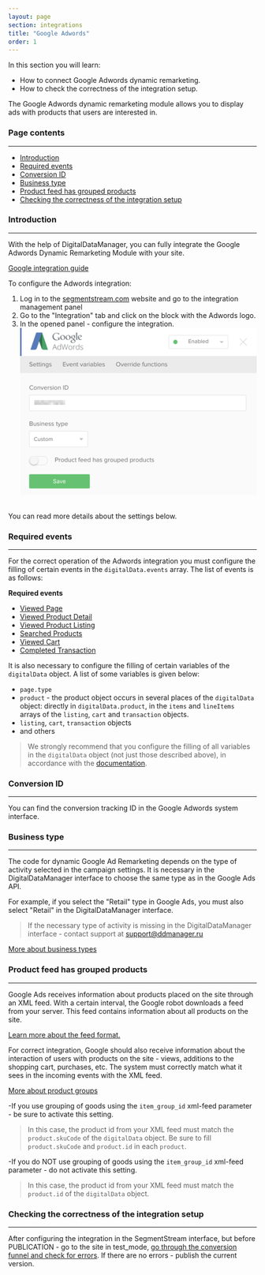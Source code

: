 ```yaml
---
layout: page
section: integrations
title: "Google Adwords"
order: 1
---
```


In this section you will learn:
* How to connect Google Adwords dynamic remarketing.
* How to check the correctness of the integration setup.

The Google Adwords dynamic remarketing module allows you to display ads with products that users are interested in.

### Page contents
------
<ul class="page-navigation">
  <li><a href="#0">Introduction</a></li>
  <li><a href="#1">Required events</a></li>
  <li><a href="#2">Conversion ID</a></li>
  <li><a href="#2_1">Business type</a></li>
  <li><a href="#3">Product feed has grouped products</a></li>
  <li><a href="#5">Checking the correctness of the integration setup</a></li>
</ul>

### <a name="0"></a>Introduction
------
With the help of DigitalDataManager, you can fully integrate the Google Adwords Dynamic Remarketing Module with your site.

[Google integration guide](https://support.google.com/tagmanager/answer/6106009?hl=en#OneTagPerFunnel)

To configure the Adwords integration:
1. Log in to the [segmentstream.com](https://admin.ddmanager.ru/) website and go to the integration management panel
2. Go to the "Integration" tab and click on the block with the Adwords logo.
3. In the opened panel - configure the integration.
![](/img/integrations.google-adwords.1_1.png)
<br />
You can read more details about the settings below.

### <a name="1"></a>Required events
------
For the correct operation of the Adwords integration you must configure the filling of certain events in the `digitalData.events` array. The list of events is as follows:

**Required events**
* [Viewed Page](/events/viewed-page)
* [Viewed Product Detail](/events/viewed-product-detail)
* [Viewed Product Listing](/events/viewed-product-listing)
* [Searched Products](/events/searched-products)
* [Viewed Cart](/events/searched-products)
* [Completed Transaction](/events/completed-transaction)

It is also necessary to configure the filling of certain variables of the `digitalData` object. A list of some variables is given below:
* `page.type`
* `product` - the product object occurs in several places of the `digitalData` object: directly in `digitalData.product`, in the `items` and `lineItems` arrays of the `listing`, `cart` and `transaction` objects.
* `listing`, `cart`, `transaction` objects
* and others

> We strongly recommend that you configure the filling of all variables in the `digitalData` object (not just those described above), in accordance with the [documentation](/for-developer/).

### <a name="2"></a>Conversion ID
------
You can find the conversion tracking ID in the Google Adwords system interface.

### <a name="2_1"></a>Business type
------
The code for dynamic Google Ad Remarketing depends on the type of activity selected in the campaign settings. It is necessary in the DigitalDataManager interface to choose the same type as in the Google Ads API.

For example, if you select the "Retail" type in Google Ads, you must also select "Retail" in the DigitalDataManager interface.

>If the necessary type of activity is missing in the DigitalDataManager interface - contact support at support@ddmanager.ru

[More about business types](https://support.google.com/google-ads/answer/7305793?hl=en)

### <a name="3"></a>Product feed has grouped products
------
Google Ads receives information about products placed on the site through an XML feed. With a certain interval, the Google robot downloads a feed from your server. This feed contains information about all products on the site.

[Learn more about the feed format.](https://support.google.com/merchants/answer/7052112)

For correct integration, Google should also receive information about the interaction of users with products on the site - views, additions to the shopping cart, purchases, etc. The system must correctly match what it sees in the incoming events with the XML feed.

[More about product groups](https://support.google.com/merchants/answer/6324507)

-If you use grouping of goods using the `item_group_id` xml-feed parameter - be sure to activate this setting.
  >In this case, the product id from your XML feed must match the `product.skuCode` of the `digitalData` object. Be sure to fill `product.skuCode` and `product.id` in each `product`.

 -If you do NOT use grouping of goods using the `item_group_id` xml-feed parameter - do not activate this setting.
  >In this case, the product id from your XML feed must match the `product.id` of the `digitalData` object.

### <a name="5"></a>Checking the correctness of the integration setup
------
After configuring the integration in the SegmentStream interface, but before PUBLICATION - go to the site in test_mode, [go through the conversion funnel and check for errors](/for-analyst/integrations#2).
If there are no errors - publish the current version.
